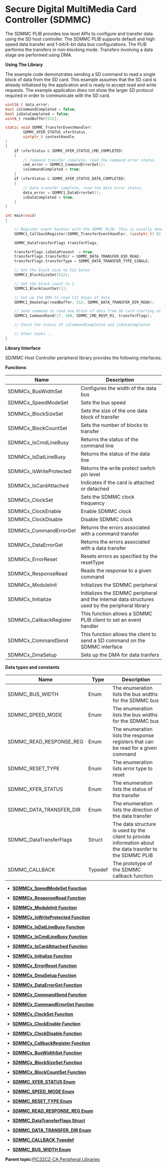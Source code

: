 # Secure Digital MultiMedia Card Controller \(SDMMC\)

The SDMMC PLIB provides low level APIs to configure and transfer data using the SD host controller. The SDMMC PLIB supports default and high speed data transfer and 1-bit/4-bit data bus configurations. The PLIB performs the transfers in non-blocking mode. Transfers involving a data stage are performed using DMA.

**Using The Library**

The example code demonstrates sending a SD command to read a single block of data from the SD card. This example assumes that the SD card is already initialized by the application and is ready to accept read and write requests. The example application does not show the larger SD protocol required in order to communicate with the SD card.

```c
uint16_t data_error;
bool isCommandCompleted = false;
bool isDataCompleted = false;
uint8_t readBuffer[512];

static void SDMMC_TransferEventHandler(
        SDMMC_XFER_STATUS xferStatus,
        uintptr_t contextHandle
)
{
    if (xferStatus & SDMMC_XFER_STATUS_CMD_COMPLETED)
    {
        // Command transfer complete, read the command error status.
        cmd_error = SDMMC1_CommandErrorGet();
        isCommandCompleted = true;
    }
    if (xferStatus & SDMMC_XFER_STATUS_DATA_COMPLETED)
    {
        // Data transfer complete, read the data error status.
        data_error = SDMMC1_DataErrorGet();
        isDataCompleted = true;
    }
}

int main(void)
{

    // Register event handler with the SDMMC PLIB. This is usually done once.
    SDMMC1_CallbackRegister(SDMMC_TransferEventHandler, (uintptr_t) 0);

    SDMMC_DataTransferFlags transferFlags;

    transferFlags.isDataPresent  = true;
    transferFlags.transferDir = SDMMC_DATA_TRANSFER_DIR_READ;
    transferFlags.transferType = SDMMC_DATA_TRANSFER_TYPE_SINGLE;

    // Set the block size to 512 bytes
    SDMMC1_BlockSizeSet(512);

    // Set the block count to 1
    SDMMC1_BlockCountSet(1);

    // Set up the DMA to read 512 btyes of data
    SDMMC1_DmaSetup(readBuffer, 512, SDMMC_DATA_TRANSFER_DIR_READ);

    // Send command to read one block of data from SD card starting at block address 100
    SDMMC1_CommandSend(17, 100, SDMMC_CMD_RESP_R1, transferFlags);

    // Check the status of isCommandCompleted and isDataCompleted

    // Other tasks ...
}
```

**Library Interface**

SD/MMC Host Controller peripheral library provides the following interfaces:

**Functions**

|Name|Description|
|----|-----------|
|SDMMCx\_BusWidthSet|Configures the width of the data bus|
|SDMMCx\_SpeedModeSet|Sets the bus speed|
|SDMMCx\_BlockSizeSet|Sets the size of the one data block of transfer|
|SDMMCx\_BlockCountSet|Sets the number of blocks to transfer|
|SDMMCx\_IsCmdLineBusy|Returns the status of the command line|
|SDMMCx\_IsDatLineBusy|Returns the status of the data line|
|SDMMCx\_IsWriteProtected|Returns the write protect switch pin level|
|SDMMCx\_IsCardAttached|Indicates if the card is attached or detached|
|SDMMCx\_ClockSet|Sets the SDMMC clock frequency|
|SDMMCx\_ClockEnable|Enable SDMMC clock|
|SDMMCx\_ClockDisable|Disable SDMMC clock|
|SDMMCx\_CommandErrorGet|Returns the errors associated with a command transfer|
|SDMMCx\_DataErrorGet|Returns the errors associated with a data transfer|
|SDMMCx\_ErrorReset|Resets errors as specified by the resetType|
|SDMMCx\_ResponseRead|Reads the response to a given command|
|SDMMCx\_ModuleInit|Initializes the SDMMC peripheral|
|SDMMCx\_Initialize|Initializes the SDMMC peripheral and the internal data structures used by the peripheral library|
|SDMMCx\_CallbackRegister|This function allows a SDMMC PLIB client to set an event handler|
|SDMMCx\_CommandSend|This function allows the client to send a SD command on the SDMMC interface|
|SDMMCx\_DmaSetup|Sets up the DMA for data tranfers|

**Data types and constants**

|Name|Type|Description|
|----|----|-----------|
|SDMMC\_BUS\_WIDTH|Enum|The enumeration lists the bus widths for the SDMMC bus|
|SDMMC\_SPEED\_MODE|Enum|The enumeration lists the bus widths for the SDMMC bus|
|SDMMC\_READ\_RESPONSE\_REG|Enum|The enumeration lists the response registers that can be read for a given command|
|SDMMC\_RESET\_TYPE|Enum|The enumeration lists error type to reset|
|SDMMC\_XFER\_STATUS|Enum|The enumeration lists the status of the transfer|
|SDMMC\_DATA\_TRANSFER\_DIR|Enum|The enumeration lists the direction of the data transfer|
|SDMMC\_DataTransferFlags|Struct|The data structure is used by the client to provide information about the data trasnfer to the SDMMC PLIB|
|SDMMC\_CALLBACK|Typedef|The prototype of the SDMMC callback function|

-   **[SDMMCx\_SpeedModeSet Function](GUID-5AAC8E69-9574-44F5-8230-1FFCE2E5480A.md)**  

-   **[SDMMCx\_ResponseRead Function](GUID-78098305-48E1-416B-A546-73CF2A152CC1.md)**  

-   **[SDMMCx\_ModuleInit Function](GUID-AC9AE546-AC03-4FC9-A5E7-54516577160A.md)**  

-   **[SDMMCx\_IsWriteProtected Function](GUID-DD51914F-D982-424D-B755-6627D568FD18.md)**  

-   **[SDMMCx\_IsDatLineBusy Function](GUID-F1794813-93C7-4424-B7B0-ED46ED8408C4.md)**  

-   **[SDMMCx\_IsCmdLineBusy Function](GUID-26FB12F1-DCA5-413B-A06C-F2AF15BDA50B.md)**  

-   **[SDMMCx\_IsCardAttached Function](GUID-7A6B1E1C-1307-47E5-8587-8EF01596EFB2.md)**  

-   **[SDMMCx\_Initialize Function](GUID-8DB5F4F6-E3B1-472E-9968-33F67EEF678A.md)**  

-   **[SDMMCx\_ErrorReset Function](GUID-77B6F4C1-FAAF-4619-8282-C5078BD9F131.md)**  

-   **[SDMMCx\_DmaSetup Function](GUID-E3700914-4201-426A-ADD0-F086E259CD7F.md)**  

-   **[SDMMCx\_DataErrorGet Function](GUID-36AB9E7D-F88D-4F2D-8C1A-99124F1295C1.md)**  

-   **[SDMMCx\_CommandSend Function](GUID-37D4E8A6-5692-4385-BD5C-7E63787584B1.md)**  

-   **[SDMMCx\_CommandErrorGet Function](GUID-50353FB7-4709-4C8F-A6CF-E8A1D8694F58.md)**  

-   **[SDMMCx\_ClockSet Function](GUID-EE415006-790E-4E6B-A289-B111F071B979.md)**  

-   **[SDMMCx\_ClockEnable Function](GUID-90523304-E1A5-4346-BB7F-A069B7F8B836.md)**  

-   **[SDMMCx\_ClockDisable Function](GUID-E064A80E-D79B-4D10-9176-7D2D2126472A.md)**  

-   **[SDMMCx\_CallbackRegister Function](GUID-6DEAC664-7FDE-4A56-A3AC-725943A91D88.md)**  

-   **[SDMMCx\_BusWidthSet Function](GUID-768648C8-6921-428D-B35C-45D8E2FBBCC7.md)**  

-   **[SDMMCx\_BlockSizeSet Function](GUID-E16EC2D3-020C-4193-BF19-F46A1FE15809.md)**  

-   **[SDMMCx\_BlockCountSet Function](GUID-879A0D91-BCB3-4E64-9BDB-011CBDCB917F.md)**  

-   **[SDMMC\_XFER\_STATUS Enum](GUID-AE6AC41E-FC89-4375-9368-08BD6938B6C5.md)**  

-   **[SDMMC\_SPEED\_MODE Enum](GUID-681A883B-A6B8-4CA6-B8ED-236431A975C8.md)**  

-   **[SDMMC\_RESET\_TYPE Enum](GUID-788B59AA-7A59-456E-A9DE-38239B747816.md)**  

-   **[SDMMC\_READ\_RESPONSE\_REG Enum](GUID-E49C20B6-93AB-4FD7-9265-D28240A9DEF8.md)**  

-   **[SDMMC\_DataTransferFlags Struct](GUID-6847D5F6-B789-46E0-9AFF-97A5D5D5355F.md)**  

-   **[SDMMC\_DATA\_TRANSFER\_DIR Enum](GUID-3F943C58-85DC-4F16-A0AF-09B272553EEA.md)**  

-   **[SDMMC\_CALLBACK Typedef](GUID-7E46CEDD-891C-44DE-AB3F-49ECE308894E.md)**  

-   **[SDMMC\_BUS\_WIDTH Enum](GUID-A8ABFB75-CC47-4DEC-A4D2-8A94BA44698D.md)**  


**Parent topic:**[PIC32CZ-CA Peripheral Libraries](GUID-7EAC3718-3D58-4007-AB2A-A0E3C167A2DF.md)

